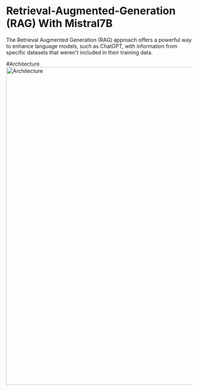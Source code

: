 # Retrieval-Augmented-Generation (RAG) With Mistral7B
 The Retrieval Augmented Generation (RAG) approach offers a powerful way to enhance language models, such as ChatGPT, with information from specific datasets that weren't included in their training data. 
 
#Architecture
<img width="860" alt="Architecture" src="https://github.com/DHRUV6029/Retrieval-Augmented-Generation--RAG--With-Mistral7B/assets/71836462/531d856b-2220-48cc-a455-9739e83f91c9">
